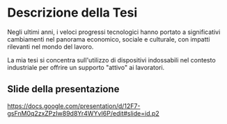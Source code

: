 # Descrizione della Tesi

Negli ultimi anni, i veloci progressi tecnologici hanno portato a significativi cambiamenti nel panorama economico, sociale e culturale, con impatti rilevanti nel mondo del lavoro.

La mia tesi si concentra sull'utilizzo di dispositivi indossabili nel contesto industriale per offrire un supporto "attivo" ai lavoratori.

## Slide della presentazione
https://docs.google.com/presentation/d/12F7-gsFnM0q2zxZPzIw89d8Yr4WYvI6P/edit#slide=id.p2
